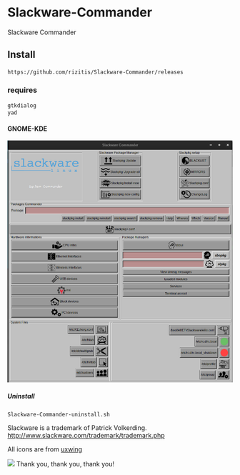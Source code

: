 # Slackware-Commander
Slackware Commander

## Install
```
https://github.com/rizitis/Slackware-Commander/releases
```
### requires
```
gtkdialog
yad
```

#### GNOME-KDE
![Slackware-Commander](https://github.com/rizitis/Slackware-Commander/raw/main/Slackware-Commander.png)


##### Uninstall
```
Slackware-Commander-uninstall.sh
```


Slackware is a trademark of Patrick Volkerding.
http://www.slackware.com/trademark/trademark.php

All icons are from [uxwing](https://uxwing.com/license/)

![](https://uxwing.com/wp-content/themes/uxwing/images/logo.svg)
Thank you, thank you, thank you!